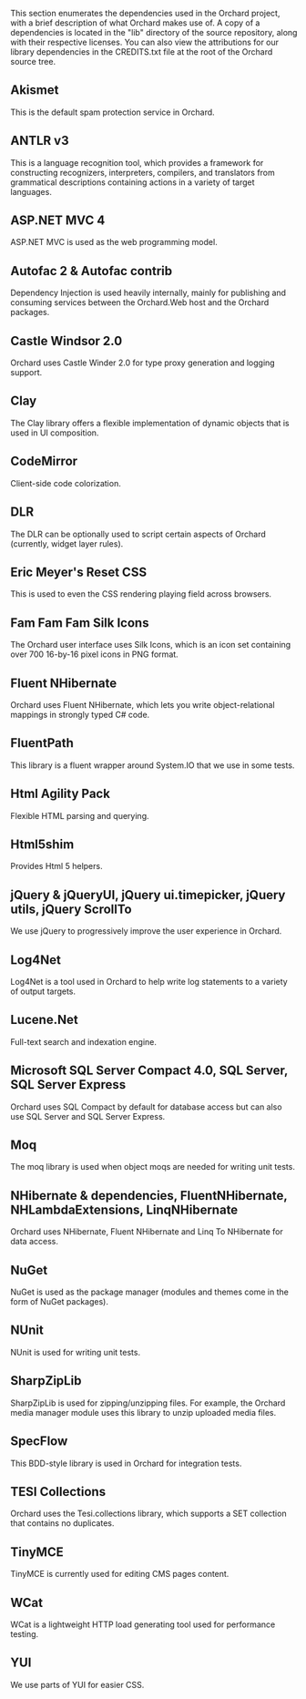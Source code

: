 This section enumerates the dependencies used in the Orchard project, with a brief description of what Orchard makes use of. A copy of a dependencies is located in the "lib" directory of the source repository, along with their respective licenses.  You can also view the attributions for our library dependencies in the CREDITS.txt file at the root of the Orchard source tree.


## Akismet
This is the default spam protection service in Orchard.

## ANTLR v3
This is a language recognition tool, which provides a framework for constructing recognizers, interpreters, compilers, and translators from grammatical descriptions containing actions in a variety of target languages.

## ASP.NET MVC 4
ASP.NET MVC is used as the web programming model.

## Autofac 2 & Autofac contrib
Dependency Injection is used heavily internally, mainly for publishing and consuming services between the Orchard.Web host and the Orchard packages. 

## Castle Windsor 2.0
Orchard uses Castle Winder 2.0 for type proxy generation and logging support.

## Clay
The Clay library offers a flexible implementation of dynamic objects that is used in UI composition.

## CodeMirror
Client-side code colorization.

## DLR
The DLR can be optionally used to script certain aspects of Orchard (currently, widget layer rules).

## Eric Meyer's Reset CSS
This is used to even the CSS rendering playing field across browsers.

## Fam Fam Fam Silk Icons
The Orchard user interface uses Silk Icons, which is an icon set containing over 700 16-by-16 pixel icons in PNG format. 

## Fluent NHibernate
Orchard uses Fluent NHibernate, which lets you write object-relational mappings in strongly typed C# code.

## FluentPath
This library is a fluent wrapper around System.IO that we use in some tests.

## Html Agility Pack
Flexible HTML parsing and querying.

## Html5shim
Provides Html 5 helpers.

## jQuery & jQueryUI, jQuery ui.timepicker, jQuery utils, jQuery ScrollTo
We use jQuery to progressively improve the user experience in Orchard.

## Log4Net
Log4Net is a tool used in Orchard to help write log statements to a variety of output targets.

## Lucene.Net
Full-text search and indexation engine.

## Microsoft SQL Server Compact 4.0, SQL Server, SQL Server Express
Orchard uses SQL Compact by default for database access but can also use SQL Server and SQL Server Express.

## Moq
The moq library is used when object moqs are needed for writing unit tests.

## NHibernate & dependencies, FluentNHibernate, NHLambdaExtensions, LinqNHibernate
Orchard uses NHibernate, Fluent NHibernate and Linq To NHibernate for data access.

## NuGet
NuGet is used as the package manager (modules and themes come in the form of NuGet packages).

## NUnit
NUnit is used for writing unit tests.

## SharpZipLib
SharpZipLib is used for zipping/unzipping files. For example, the Orchard media manager module uses this library to unzip uploaded media files.

## SpecFlow
This BDD-style library is used in Orchard for integration tests.

## TESI Collections
Orchard uses the Tesi.collections library, which supports a SET collection that contains no duplicates.

## TinyMCE
TinyMCE is currently used for editing CMS pages content.

## WCat
WCat is a lightweight HTTP load generating tool used for performance testing.

## YUI
We use parts of YUI for easier CSS.
